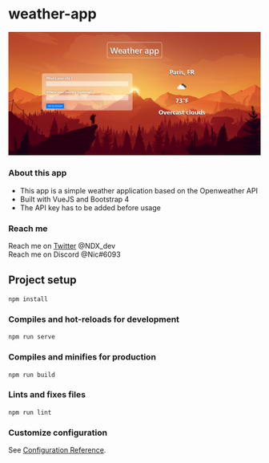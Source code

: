 # weather-app

![image](https://github.com/NicolasD09/vue-weather-app/blob/master/screenshot.PNG)

### About this app
* This app is a simple weather application based on the Openweather API
* Built with VueJS and Bootstrap 4
* The API key has to be added before usage

### Reach me
Reach me on [Twitter](https://twitter.com/NDX_dev) @NDX_dev  
Reach me on Discord @Nic#6093 

## Project setup
```
npm install
```

### Compiles and hot-reloads for development
```
npm run serve
```

### Compiles and minifies for production
```
npm run build
```

### Lints and fixes files
```
npm run lint
```

### Customize configuration
See [Configuration Reference](https://cli.vuejs.org/config/).


